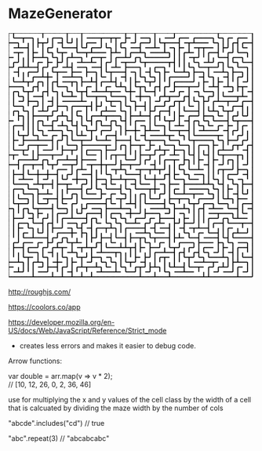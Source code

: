 # MazeGenerator

![alt text](https://github.com/dylanro/MazeGenerator/blob/master/maze.png "Maze Generator Output")



http://roughjs.com/

https://coolors.co/app

https://developer.mozilla.org/en-US/docs/Web/JavaScript/Reference/Strict_mode
 - creates less errors and makes it easier to debug code.
 
 
 
 Arrow functions:
 
 
 var double = arr.map(v => v * 2);       
// [10, 12, 26, 0, 2, 36, 46]


use for multiplying the x and y values of the cell class by the width of a cell that is calcuated by dividing the maze width by the number of cols



"abcde".includes("cd") // true

"abc".repeat(3) // "abcabcabc"
